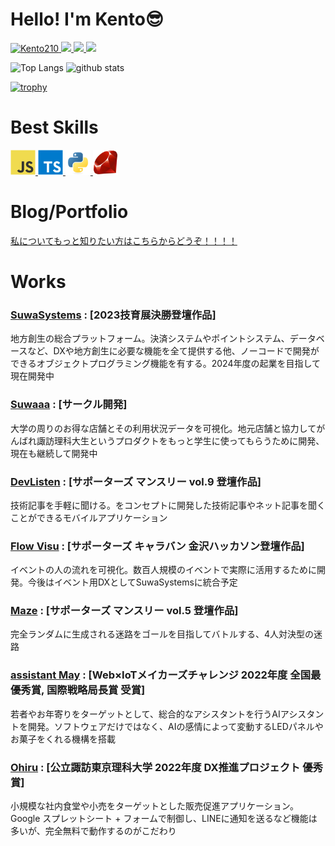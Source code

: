 # Hello! I'm Kento😎

<p align="left">
  <a href="https://github.com/Kento210/Kento210/">
    <img src="https://komarev.com/ghpvc/?username=Kento210" alt="Kento210" />
  </a>
  <a href="http://twitter.com/inkentti">
    <img height="20" src="https://img.shields.io/twitter/follow/InKentti?label=Twitter&logo=twitter&style=flat" />
  </a>
  <a href="https://github.com/Kento210">
    <img height="20" src="https://img.shields.io/github/followers/Kento210?label=follow&logo=github&style=flat" />
  </a>
  <a href="http://qiita.com/Kento210">
    <img height="20" src="https://qiita-badge.apiapi.app/s/Kento210/posts.svg" />
  </a>

<p align="left"> 
  <img alt="Top Langs" height="150px" src="https://github-readme-stats.vercel.app/api/top-langs/?username=Kento210&layout=compact&show_icons=true&theme=onedark" />
  <img alt="github stats" height="150px" src="https://github-readme-stats.vercel.app/api?username=Kento210&theme=onedark&show_icons=ture" />
</p>

[![trophy](https://github-profile-trophy.vercel.app/?username=Kento210&theme=onedark&column=8)](https://github.com/ryo-ma/github-profile-trophy)

# Best Skills
<p align="left">
  <a href="https://developer.mozilla.org/en-US/docs/Web/JavaScript" target="_blank" rel="noreferrer">
    <img src="https://raw.githubusercontent.com/devicons/devicon/master/icons/javascript/javascript-original.svg" alt="javascript" width="40" height="40"/>
  </a>
  <a href="https://www.typescriptlang.org/" target="_blank" rel="noreferrer"> 
    <img src="https://raw.githubusercontent.com/devicons/devicon/master/icons/typescript/typescript-original.svg" alt="typescript" width="40" height="40"/> 
  </a>
  <a href="https://www.python.org" target="_blank" rel="noreferrer">
    <img src="https://raw.githubusercontent.com/devicons/devicon/master/icons/python/python-original.svg" alt="python" width="40" height="40"/>
  </a> 
  <a href="https://www.ruby-lang.org/en/" target="_blank" rel="noreferrer">
    <img src="https://raw.githubusercontent.com/devicons/devicon/master/icons/ruby/ruby-original.svg" alt="ruby" width="40" height="40"/>
  </a>  
</p>

# Blog/Portfolio
[私についてもっと知りたい方はこちらからどうぞ！！！！](https://kento-blog.notion.site/)

# Works
### [SuwaSystems](https://github.com/SuwaGeeks/SuwaSystems) : [2023技育展決勝登壇作品]

地方創生の総合プラットフォーム。決済システムやポイントシステム、データベースなど、DXや地方創生に必要な機能を全て提供する他、ノーコードで開発ができるオブジェクトプログラミング機能を有する。2024年度の起業を目指して現在開発中

### [Suwaaa](https://github.com/SuwaGeeks/Suwaaa) : [サークル開発]

大学の周りのお得な店舗とその利用状況データを可視化。地元店舗と協力してがんばれ諏訪理科大生というプロダクトをもっと学生に使ってもらうために開発、現在も継続して開発中

### [DevListen](https://github.com/Kento210/DevListen) : [サポーターズ マンスリー vol.9 登壇作品]

技術記事を手軽に聞ける。をコンセプトに開発した技術記事やネット記事を聞くことができるモバイルアプリケーション

### [Flow Visu](https://github.com/Kento210/Flow-Visu-serverside) : [サポーターズ キャラバン 金沢ハッカソン登壇作品]

イベントの人の流れを可視化。数百人規模のイベントで実際に活用するために開発。今後はイベント用DXとしてSuwaSystemsに統合予定

### [Maze](https://github.com/Kento210/hackathon) : [サポーターズ マンスリー vol.5 登壇作品]

完全ランダムに生成される迷路をゴールを目指してバトルする、4人対決型の迷路

### [assistant May](https://github.com/Kento210/Web-IoT-MakersChallenge2022) : [Web×IoTメイカーズチャレンジ 2022年度 全国最優秀賞, 国際戦略局長賞 受賞]

若者やお年寄りをターゲットとして、総合的なアシスタントを行うAIアシスタントを開発。ソフトウェアだけではなく、AIの感情によって変動するLEDパネルやお菓子をくれる機構を搭載

### [Ohiru](https://github.com/Kento210/Ohiru-DX2022) : [公立諏訪東京理科大学 2022年度 DX推進プロジェクト 優秀賞]

小規模な社内食堂や小売をターゲットとした販売促進アプリケーション。Google スプレットシート + フォームで制御し、LINEに通知を送るなど機能は多いが、完全無料で動作するのがこだわり